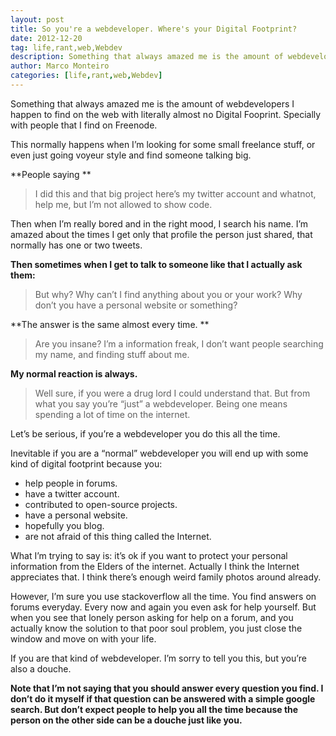 ```yaml
---
layout: post
title: So you're a webdeveloper. Where's your Digital Footprint?
date: 2012-12-20
tag: life,rant,web,Webdev
description: Something that always amazed me is the amount of webdevelopers I happen to find on the web with literally almost no Digital Fooprint. Specially with people that I find on
author: Marco Monteiro
categories: [life,rant,web,Webdev]
---
```


Something that always amazed me is the amount of webdevelopers I happen to find on the web with literally almost no Digital Fooprint. Specially with people that I find on Freenode.

This normally happens when I’m looking for some small freelance stuff, or even just going voyeur style and find someone talking big.
<!--more-->
**People saying **

> I did this and that big project here’s my twitter account and whatnot, help me, but I’m not allowed to show code.

Then when I’m really bored and in the right mood, I search his name. I’m amazed about the times I get only that profile the person just shared, that normally has one or two tweets.

**Then sometimes when I get to talk to someone like that I actually ask them:**

> But why? Why can’t I find anything about you or your work? Why don’t you have a personal website or something?

**The answer is the same almost every time. **

> Are you insane? I’m a information freak, I don’t want people searching my name, and finding stuff about me.

**My normal reaction is always.**

> Well sure, if you were a drug lord I could understand that. But from what you say you’re “just” a webdeveloper. Being one means spending a lot of time on the internet.

Let’s be serious, if you’re a webdeveloper you do this all the time.

Inevitable if you are a “normal” webdeveloper you will end up with some kind of digital footprint because you:

* help people in forums.
* have a twitter account.
* contributed to open-source projects.
* have a personal website.
* hopefully you blog.
* are not afraid of this thing called the Internet.

What I’m trying to say is: it’s ok if you want to protect your personal information from the Elders of the internet. Actually I think the Internet appreciates that. I think there’s enough weird family photos around already.

However, I’m sure you use stackoverflow all the time. You find answers on forums everyday. Every now and again you even ask for help yourself. But when you see that lonely person asking for help on a forum, and you actually know the solution to that poor soul problem, you just close the window and move on with your life.

If you are that kind of webdeveloper. I’m sorry to tell you this, but you’re also a douche.

**Note that I’m not saying that you should answer every question you find. I don’t do it myself if that question can be answered with a simple google search. But don’t expect people to help you all the time because the person on the other side can be a douche just like you.**
